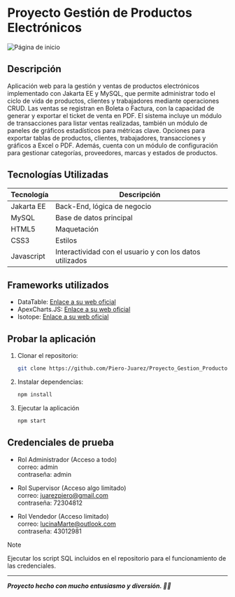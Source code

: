 # Proyecto Gestión de Productos Electrónicos
![Página de inicio](https://i.imgur.com/NdhkOED.png)

## Descripción

Aplicación web para la gestión y ventas de productos electrónicos implementado con Jakarta EE y MySQL,
que permite administrar todo el ciclo de vida de productos, clientes y trabajadores mediante operaciones CRUD.
Las ventas se registran en Boleta o Factura, con la capacidad de generar y exportar el ticket de venta en PDF.
El sistema incluye un módulo de transacciones para listar ventas realizadas, también un módulo de paneles de gráficos estadísticos para métricas clave.
Opciones para exportar tablas de productos, clientes, trabajadores, transacciones y gráficos a Excel o PDF.
Además, cuenta con un módulo de configuración para gestionar categorías, proveedores, marcas y estados de productos.

## Tecnologías Utilizadas
| Tecnología  | Descripción |
|---------|-------------|
| Jakarta EE | Back-End, lógica de negocio |
| MySQL | Base de datos principal |
| HTML5 | Maquetación |
| CSS3 | Estilos |
| Javascript | Interactividad con el usuario y con los datos utilizados |

## Frameworks utilizados
- DataTable: [Enlace a su web oficial](https://datatables.net/)
- ApexCharts.JS: [Enlace a su web oficial](https://apexcharts.com/)
- Isotope: [Enlace a su web oficial](https://isotope.metafizzy.co/)

## Probar la aplicación
1. Clonar el repositorio:  
   ```bash
   git clone https://github.com/Piero-Juarez/Proyecto_Gestion_Productos_Electronicos.git

2. Instalar dependencias:  
   ```bash
   npm install
   
3. Ejecutar la aplicación
   ```bash
   npm start

## Credenciales de prueba
- Rol Administrador (Acceso a todo)<br />
  correo: admin<br />
  contraseña: admin

- Rol Supervisor (Acceso algo limitado)<br />
  correo: juarezpiero@gmail.com<br />
  contraseña: 72304812

- Rol Vendedor (Acceso limitado)<br />
  correo: lucinaMarte@outlook.com<br />
  contraseña: 43012981

>[!NOTE]
>
>Ejecutar los script SQL incluidos en el repositorio para el funcionamiento de las credenciales.

---
***Proyecto hecho con mucho entusiasmo y diversión. 🚀✨***  
